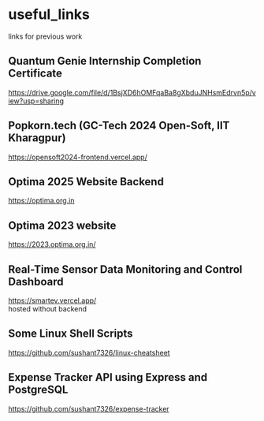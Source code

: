 # useful_links
links for previous work

## Quantum Genie Internship Completion Certificate
https://drive.google.com/file/d/1BsjXD6hOMFqaBa8gXbduJNHsmEdrvn5p/view?usp=sharing

## Popkorn.tech (GC-Tech 2024 Open-Soft, IIT Kharagpur)
https://opensoft2024-frontend.vercel.app/  

## Optima 2025 Website Backend
https://optima.org.in

## Optima 2023 website
https://2023.optima.org.in/

## Real-Time Sensor Data Monitoring and Control Dashboard
https://smartev.vercel.app/  
hosted without backend

## Some Linux Shell Scripts
https://github.com/sushant7326/linux-cheatsheet

## Expense Tracker API using Express and PostgreSQL
https://github.com/sushant7326/expense-tracker
